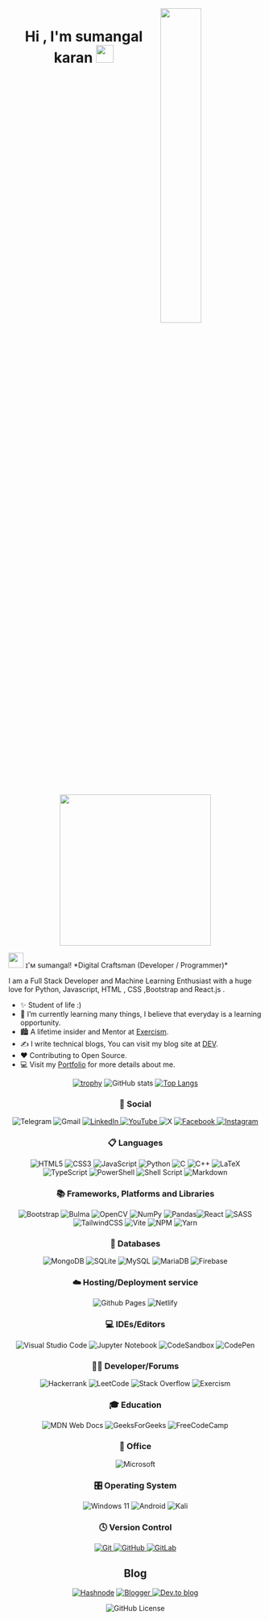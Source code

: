 <!--Night Owl image-->
<div>
  <img align="right" width="40%" src="https://owlbertsio-resized.s3.amazonaws.com/Popper.psd.full.png">
</div>
<!--Header Name-->
<h1 align="center"><b>Hi , I'm  sumangal karan </b><img src="https://media.giphy.com/media/hvRJCLFzcasrR4ia7z/giphy.gif" width="35"></h1>
<p align="center">
  <br><br>
  <img src="https://little.kylerconway.com/images/golang-what.gif" width="300">
</p>
<img src="https://emojis.slackmojis.com/emojis/images/1531849430/4246/blob-sunglasses.gif?1531849430" width="30"/> ɪ'ᴍ sumangal! 
*Digital Craftsman (Developer / Programmer)*
<br />
<!--Start Intro-->
<p align="left">I am a Full Stack Developer and Machine Learning Enthusiast with a huge love for Python, Javascript, HTML , CSS ,Bootstrap and React.js   . </p>

- ✨ Student of life :)
- 🌱 I’m currently learning many things, I believe that everyday is a learning opportunity.
- 🏙 A lifetime insider and Mentor at [Exercism](https://exercism.org/profiles/Sumangal44).
- ✍ I write technical blogs, You can visit my blog site at [DEV](https://dev.to/sumangal44).
- ❤ Contributing to Open Source.
- 💻 Visit my [Portfolio](https://sumangal44.github.io) for more details about me.
  <!--End Intro-->

<div align = "center">   
       <!-- <div align = "center"> -->
       
<a>[![trophy](https://github-profile-trophy.vercel.app/?username=sumangal44)](https://github.com/ryo-ma/github-profile-trophy)
     </a>
<a>![GitHub stats](https://github-readme-stats.vercel.app/api?username=sumangal44&show_icons=true&count_private=true) </a>
<a >[![Top Langs](https://github-readme-stats.vercel.app/api/top-langs/?username=sumangal44)](https://github.com/anuraghazra/github-readme-stats)
     </a>
### 💬 Social

<a >![Telegram](https://img.shields.io/badge/Telegram-2CA5E0?style=for-the-badge&logo=telegram&logoColor=white) </a><a>![Gmail](https://img.shields.io/badge/Gmail-D14836?style=for-the-badge&logo=gmail&logoColor=white) </a><a href="https://www.linkedin.com/in/sumangal-karan-468076267">![LinkedIn](https://img.shields.io/badge/linkedin-%230077B5.svg?style=for-the-badge&logo=linkedin&logoColor=white) </a><a href="http://www.youtube.com/@DesicodeDiaries">![YouTube](https://img.shields.io/badge/YouTube-%23FF0000.svg?style=for-the-badge&logo=YouTube&logoColor=white) </a><a>![X](https://img.shields.io/badge/X-%23000000.svg?style=for-the-badge&logo=X&logoColor=white) </a> <a href ="https://www.facebook.com/profile.php?id=100080837876148">![Facebook](https://img.shields.io/badge/Facebook-%231877F2.svg?style=for-the-badge&logo=Facebook&logoColor=white) </a><a href="https://www.instagram.com/sumangal_karan">![Instagram](https://img.shields.io/badge/Instagram-%23E4405F.svg?style=for-the-badge&logo=Instagram&logoColor=white)</a>

### 📋 Languages

<a>![HTML5](https://img.shields.io/badge/html5-%23E34F26.svg?style=for-the-badge&logo=html5&logoColor=white) </a><a>![CSS3](https://img.shields.io/badge/css3-%231572B6.svg?style=for-the-badge&logo=css3&logoColor=white) </a><a >![JavaScript](https://img.shields.io/badge/javascript-%23323330.svg?style=for-the-badge&logo=javascript&logoColor=%23F7DF1E) </a><a>![Python](https://img.shields.io/badge/python-3670A0?style=for-the-badge&logo=python&logoColor=ffdd54) </a><a>![C](https://img.shields.io/badge/c-%2300599C.svg?style=for-the-badge&logo=c&logoColor=white) </a><a>![C++](https://img.shields.io/badge/c++-%2300599C.svg?style=for-the-badge&logo=c%2B%2B&logoColor=white) </a><a>![LaTeX](https://img.shields.io/badge/latex-%23008080.svg?style=for-the-badge&logo=latex&logoColor=white) </a><a>![TypeScript](https://img.shields.io/badge/typescript-%23007ACC.svg?style=for-the-badge&logo=typescript&logoColor=white) </a><a>![PowerShell](https://img.shields.io/badge/PowerShell-%235391FE.svg?style=for-the-badge&logo=powershell&logoColor=white) </a><a>![Shell Script](https://img.shields.io/badge/shell_script-%23121011.svg?style=for-the-badge&logo=gnu-bash&logoColor=white)
</a><a>![Markdown](https://img.shields.io/badge/markdown-%23000000.svg?style=for-the-badge&logo=markdown&logoColor=white)
</a>

### 📚 Frameworks, Platforms and Libraries

<a>![Bootstrap](https://img.shields.io/badge/bootstrap-%238511FA.svg?style=for-the-badge&logo=bootstrap&logoColor=white) </a><a>![Bulma](https://img.shields.io/badge/bulma-00D0B1?style=for-the-badge&logo=bulma&logoColor=white) </a><a>![OpenCV](https://img.shields.io/badge/opencv-%23white.svg?style=for-the-badge&logo=opencv&logoColor=white) </a><a>![NumPy](https://img.shields.io/badge/numpy-%23013243.svg?style=for-the-badge&logo=numpy&logoColor=white) </a><a>![Pandas](https://img.shields.io/badge/pandas-%23150458.svg?style=for-the-badge&logo=pandas&logoColor=white)</a><a>![React](https://img.shields.io/badge/react-%2320232a.svg?style=for-the-badge&logo=react&logoColor=%2361DAFB) </a><a>![SASS](https://img.shields.io/badge/SASS-hotpink.svg?style=for-the-badge&logo=SASS&logoColor=white) </a><a>![TailwindCSS](https://img.shields.io/badge/tailwindcss-%2338B2AC.svg?style=for-the-badge&logo=tailwind-css&logoColor=white) </a><a>![Vite](https://img.shields.io/badge/vite-%23646CFF.svg?style=for-the-badge&logo=vite&logoColor=white) </a><a>![NPM](https://img.shields.io/badge/NPM-%23CB3837.svg?style=for-the-badge&logo=npm&logoColor=white) </a><a>![Yarn](https://img.shields.io/badge/yarn-%232C8EBB.svg?style=for-the-badge&logo=yarn&logoColor=white) </a>

### 💾 Databases

<a>![MongoDB](https://img.shields.io/badge/MongoDB-%234ea94b.svg?style=for-the-badge&logo=mongodb&logoColor=white) </a><a>![SQLite](https://img.shields.io/badge/sqlite-%2307405e.svg?style=for-the-badge&logo=sqlite&logoColor=white) </a><a>![MySQL](https://img.shields.io/badge/mysql-4479A1.svg?style=for-the-badge&logo=mysql&logoColor=white) </a><a>![MariaDB](https://img.shields.io/badge/MariaDB-003545?style=for-the-badge&logo=mariadb&logoColor=white) </a><a>![Firebase](https://img.shields.io/badge/firebase-a08021?style=for-the-badge&logo=firebase&logoColor=ffcd34)</a>

### ☁️ Hosting/Deployment service

<a>![Github Pages](https://img.shields.io/badge/github%20pages-121013?style=for-the-badge&logo=github&logoColor=white) </a><a>![Netlify](https://img.shields.io/badge/netlify-%23000000.svg?style=for-the-badge&logo=netlify&logoColor=#00C7B7)
</a>

### 💻 IDEs/Editors

<a>![Visual Studio Code](https://img.shields.io/badge/Visual%20Studio%20Code-0078d7.svg?style=for-the-badge&logo=visual-studio-code&logoColor=white)
</a>
<a>![Jupyter Notebook](https://img.shields.io/badge/jupyter-%23FA0F00.svg?style=for-the-badge&logo=jupyter&logoColor=white)
</a>
<a>![CodeSandbox](https://img.shields.io/badge/Codesandbox-040404?style=for-the-badge&logo=codesandbox&logoColor=DBDBDB)
</a>
<a>![CodePen](https://img.shields.io/badge/Codepen-000000?style=for-the-badge&logo=codepen&logoColor=white)
</a>

### 🧑‍💻 Developer/Forums

<a>![Hackerrank](https://img.shields.io/badge/-Hackerrank-2EC866?style=for-the-badge&logo=HackerRank&logoColor=white)
</a><a>![LeetCode](https://img.shields.io/badge/LeetCode-000000?style=for-the-badge&logo=LeetCode&logoColor=#d16c06)
</a><a>![Stack Overflow](https://img.shields.io/badge/-Stackoverflow-FE7A16?style=for-the-badge&logo=stack-overflow&logoColor=white)
</a><a>![Exercism](https://img.shields.io/badge/Exercism-009CAB?style=for-the-badge&logo=exercism&logoColor=white)
</a>

### 🎓 Education

<a>![MDN Web Docs](https://img.shields.io/badge/MDN_Web_Docs-black?style=for-the-badge&logo=mdnwebdocs&logoColor=white)
</a><a>![GeeksForGeeks](https://img.shields.io/badge/GeeksforGeeks-gray?style=for-the-badge&logo=geeksforgeeks&logoColor=35914c)
</a><a>![FreeCodeCamp](https://img.shields.io/badge/Freecodecamp-%23123.svg?&style=for-the-badge&logo=freecodecamp&logoColor=green)</a>

### 🏢 Office

<a>![Microsoft](https://img.shields.io/badge/Microsoft-0078D4?style=for-the-badge&logo=microsoft&logoColor=white) </a>

### 🎛️ Operating System

<a>![Windows 11](https://img.shields.io/badge/Windows%2011-%230079d5.svg?style=for-the-badge&logo=Windows%2011&logoColor=white)
</a><a>![Android](https://img.shields.io/badge/Android-3DDC84?style=for-the-badge&logo=android&logoColor=white)
</a><a>![Kali](https://img.shields.io/badge/Kali-268BEE?style=for-the-badge&logo=kalilinux&logoColor=white)
</a>

### 🕓 Version Control

<a href="">![Git](https://img.shields.io/badge/git-%23F05033.svg?style=for-the-badge&logo=git&logoColor=white)
</a><a href="">![GitHub](https://img.shields.io/badge/github-%23121011.svg?style=for-the-badge&logo=github&logoColor=white)
</a><a href="">![GitLab](https://img.shields.io/badge/gitlab-%23181717.svg?style=for-the-badge&logo=gitlab&logoColor=white)
</a>

## Blog

<a href="https://hashnode.com/@sumangal364 " >![Hashnode](https://img.shields.io/badge/Hashnode-2962FF?style=for-the-badge&logo=hashnode&logoColor=white)</a>
<a href ="">![Blogger](https://img.shields.io/badge/Blogger-FF5722?style=for-the-badge&logo=blogger&logoColor=white)
</a><a href ="">![Dev.to blog](https://img.shields.io/badge/dev.to-0A0A0A?style=for-the-badge&logo=dev.to&logoColor=white)
</a>

![GitHub License](https://img.shields.io/github/license/sumangal44/sumangal44)

</div>
